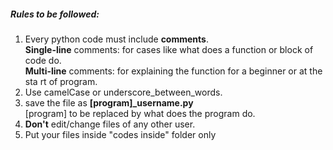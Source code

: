 ##### Rules to be followed:
1. Every python code must include **comments**.</br>
   **Single-line** comments: for cases like what does a function or block of code do.</br>
   **Multi-line** comments: for explaining the function for a beginner or at the sta
   rt of program.</br>
2. Use camelCase or underscore_between_words.
3. save the file as **[program]_username.py** </br>
   [program] to be replaced by what does the program do.
4. **Don't** edit/change files of any other user.
5. Put your files inside "codes inside" folder only
